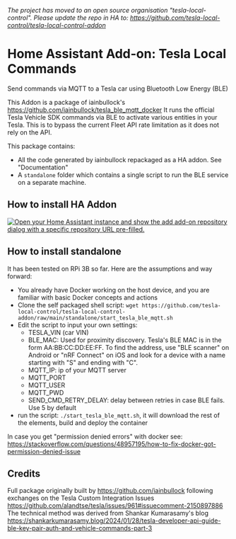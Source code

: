 _The project has moved to an open source organisation "tesla-local-control". Please update the repo in HA to: https://github.com/tesla-local-control/tesla-local-control-addon_

# Home Assistant Add-on: Tesla Local Commands

Send commands via MQTT to a Tesla car using Bluetooth Low Energy (BLE)


This Addon is a package of iainbullock's https://github.com/iainbullock/tesla_ble_mqtt_docker
It runs the official Tesla Vehicle SDK commands via BLE to activate various entities in your Tesla.
This is to bypass the current Fleet API rate limitation as it does not rely on the API.

This package contains:
- All the code generated by iainbullock repackaged as a HA addon. See "Documentation"
- A `standalone` folder which contains a single script to run the BLE service on a separate machine.

## How to install HA Addon

[![Open your Home Assistant instance and show the add add-on repository dialog with a specific repository URL pre-filled.](https://my.home-assistant.io/badges/supervisor_add_addon_repository.svg)](https://my.home-assistant.io/redirect/supervisor_add_addon_repository/?repository_url=https://github.com/tesla-local-control/tesla-local-control-addon)


## How to install standalone

It has been tested on RPi 3B so far. Here are the assumptions and way forward:
- You already have Docker working on the host device, and you are familiar with basic Docker concepts and actions
- Clone the self packaged shell script: `wget https://github.com/tesla-local-control/tesla-local-control-addon/raw/main/standalone/start_tesla_ble_mqtt.sh`
- Edit the script to input your own settings:
	- TESLA_VIN (car VIN)
	- BLE_MAC: Used for proximity discovery. Tesla's BLE MAC is in the form AA:BB:CC:DD:EE:FF. To find the address, use "BLE scanner" on Android or "nRF Connect" on iOS and look for a device with a name starting with "S" and ending with "C".
	- MQTT_IP: ip of your MQTT server
	- MQTT_PORT
	- MQTT_USER
	- MQTT_PWD
	- SEND_CMD_RETRY_DELAY: delay between retries in case BLE fails. Use 5 by default
- run the script: `./start_tesla_ble_mqtt.sh`, it will download the rest of the elements, build and deploy the container

In case you get "permission denied errors" with docker see: https://stackoverflow.com/questions/48957195/how-to-fix-docker-got-permission-denied-issue


## Credits

Full package originally built by https://github.com/iainbullock following exchanges on the Tesla Custom Integration Issues https://github.com/alandtse/tesla/issues/961#issuecomment-2150897886 
The technical method was derived from Shankar Kumarasamy's blog https://shankarkumarasamy.blog/2024/01/28/tesla-developer-api-guide-ble-key-pair-auth-and-vehicle-commands-part-3
